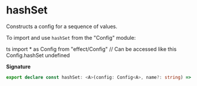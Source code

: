 # hashSet

Constructs a config for a sequence of values.

To import and use `hashSet` from the "Config" module:

ts
import \* as Config from "effect/Config"
// Can be accessed like this
Config.hashSet
undefined

**Signature**

```ts
export declare const hashSet: <A>(config: Config<A>, name?: string) => Config<HashSet.HashSet<A>>
```

